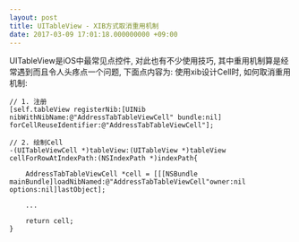 ```yaml
---
layout: post
title: UITableView - XIB方式取消重用机制
date: 2017-03-09 17:01:18.000000000 +09:00
---
```


UITableView是iOS中最常见点控件, 对此也有不少使用技巧, 其中重用机制算是经常遇到而且令人头疼点一个问题, 下面点内容为: 使用xib设计Cell时, 如何取消重用机制:


```
// 1. 注册
[self.tableView registerNib:[UINib nibWithNibName:@"AddressTabTableViewCell" bundle:nil] forCellReuseIdentifier:@"AddressTabTableViewCell"];

// 2. 绘制Cell
-(UITableViewCell *)tableView:(UITableView *)tableView cellForRowAtIndexPath:(NSIndexPath *)indexPath{
    
    AddressTabTableViewCell *cell = [[[NSBundle mainBundle]loadNibNamed:@"AddressTabTableViewCell"owner:nil options:nil]lastObject];
    
    ...
    
    return cell;
}
```

